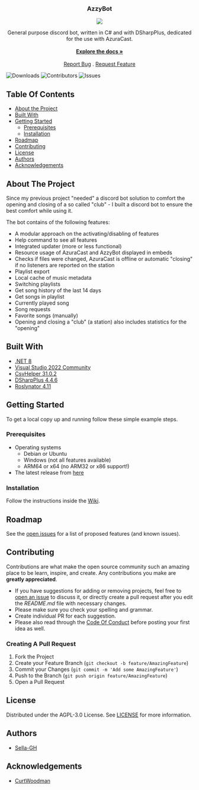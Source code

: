 <br/>
<p align="center">
  <h3 align="center">AzzyBot</h3>

  <p align="center">
    <img src="https://github.com/Sella-GH/AzzyBot/blob/feat/VoiceChannelStreaming/Assets/Azzy_Logo.png" />
  </p>
  
  <p align="center">
    General purpose discord bot, written in C# and with DSharpPlus, dedicated for the use with AzuraCast.
    <br/>
    <br/>
    <a href="https://github.com/Sella-GH/AzzyBot/wiki"><strong>Explore the docs »</strong></a>
    <br/>
    <br/>
    <a href="https://github.com/Sella-GH/AzzyBot/issues">Report Bug</a>
    .
    <a href="https://github.com/Sella-GH/AzzyBot/issues">Request Feature</a>
  </p>
</p>

![Downloads](https://img.shields.io/github/downloads/Sella-GH/AzzyBot/total) ![Contributors](https://img.shields.io/github/contributors/Sella-GH/AzzyBot?color=dark-green) ![Issues](https://img.shields.io/github/issues/Sella-GH/AzzyBot)

## Table Of Contents

* [About the Project](#about-the-project)
* [Built With](#built-with)
* [Getting Started](#getting-started)
  * [Prerequisites](#prerequisites)
  * [Installation](#installation)
* [Roadmap](#roadmap)
* [Contributing](#contributing)
* [License](#license)
* [Authors](#authors)
* [Acknowledgements](#acknowledgements)

## About The Project

Since my previous project "needed" a discord bot solution to comfort the opening and closing of a so called "club" - I built a discord bot to ensure the best comfort while using it.

The bot contains of the following features:
- A modular approach on the activating/disabling of features
- Help command to see all features
- Integrated updater (more or less functional)
- Resource usage of AzuraCast and AzzyBot displayed in embeds
- Checks if files were changed, AzuraCast is offline or automatic "closing" if no listeners are reported on the station
- Playlist export
- Local cache of music metadata
- Switching playlists
- Get song history of the last 14 days
- Get songs in playlist
- Currently played song
- Song requests
- Favorite songs (manually)
- Opening and closing a "club" (a station) also includes statistics for the "opening"

## Built With

* [.NET 8](https://github.com/dotnet/runtime)
* [Visual Studio 2022 Community](https://visualstudio.microsoft.com/de/downloads/)
* [CsvHelper 31.0.2](https://github.com/JoshClose/CsvHelper)
* [DSharpPlus 4.4.6](https://github.com/DSharpPlus/DSharpPlus)
* [Roslynator 4.11](https://github.com/dotnet/roslynator)

## Getting Started

To get a local copy up and running follow these simple example steps.

### Prerequisites

- Operating systems
  - Debian or Ubuntu
  - Windows (not all features available)
  - ARM64 or x64 (no ARM32 or x86 support!)
- The latest release from [here](https://github.com/Sella-GH/AzzyBot/releases)

### Installation

Follow the instructions inside the [Wiki](https://github.com/Sella-GH/AzzyBot/wiki).

## Roadmap

See the [open issues](https://github.com/Sella-GH/AzzyBot/issues) for a list of proposed features (and known issues).

## Contributing

Contributions are what make the open source community such an amazing place to be learn, inspire, and create. Any contributions you make are **greatly appreciated**.
* If you have suggestions for adding or removing projects, feel free to [open an issue](https://github.com/Sella-GH/AzzyBot/issues/new) to discuss it, or directly create a pull request after you edit the *README.md* file with necessary changes.
* Please make sure you check your spelling and grammar.
* Create individual PR for each suggestion.
* Please also read through the [Code Of Conduct](https://github.com/Sella-GH/AzzyBot/blob/main/CODE_OF_CONDUCT.md) before posting your first idea as well.

### Creating A Pull Request

1. Fork the Project
2. Create your Feature Branch (`git checkout -b feature/AmazingFeature`)
3. Commit your Changes (`git commit -m 'Add some AmazingFeature'`)
4. Push to the Branch (`git push origin feature/AmazingFeature`)
5. Open a Pull Request

## License

Distributed under the AGPL-3.0 License. See [LICENSE](https://github.com/Sella-GH/AzzyBot/blob/main/LICENSE) for more information.

## Authors

* [Sella-GH](https://github.com/Sella-GH)

## Acknowledgements

* [CurtWoodman](https://github.com/CurtWoodman)

